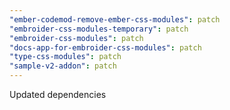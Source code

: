 ```yaml
---
"ember-codemod-remove-ember-css-modules": patch
"embroider-css-modules-temporary": patch
"embroider-css-modules": patch
"docs-app-for-embroider-css-modules": patch
"type-css-modules": patch
"sample-v2-addon": patch
---
```


Updated dependencies
